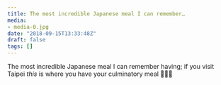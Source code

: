 ```yaml
---
title: The most incredible Japanese meal I can remember…
media:
- media-0.jpg
date: "2018-09-15T13:33:48Z"
draft: false
tags: []
---
```

The most incredible Japanese meal I can remember having; if you visit Taipei *this* is where you have your culminatory meal 🍣🍶😍
